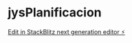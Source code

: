 # jysPlanificacion

[Edit in StackBlitz next generation editor ⚡️](https://stackblitz.com/~/github.com/jimmylendi/jysPlanificacion)